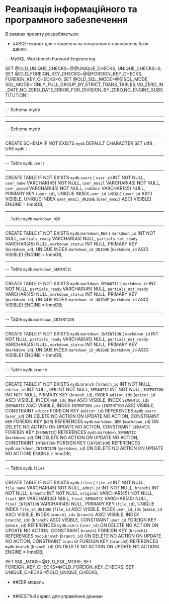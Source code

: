 # Реалізація інформаційного та програмного забезпечення

В рамках проекту розробляється: 
- ##SQL-скрипт для створення на початкового наповнення бази даних:


-- MySQL Workbench Forward Engineering

SET @OLD_UNIQUE_CHECKS=@@UNIQUE_CHECKS, UNIQUE_CHECKS=0;
SET @OLD_FOREIGN_KEY_CHECKS=@@FOREIGN_KEY_CHECKS, FOREIGN_KEY_CHECKS=0;
SET @OLD_SQL_MODE=@@SQL_MODE, SQL_MODE='ONLY_FULL_GROUP_BY,STRICT_TRANS_TABLES,NO_ZERO_IN_DATE,NO_ZERO_DATE,ERROR_FOR_DIVISION_BY_ZERO,NO_ENGINE_SUBSTITUTION';

-- -----------------------------------------------------
-- Schema mydb
-- -----------------------------------------------------

-- -----------------------------------------------------
-- Schema mydb
-- -----------------------------------------------------
CREATE SCHEMA IF NOT EXISTS `mydb` DEFAULT CHARACTER SET utf8 ;
USE `mydb` ;

-- -----------------------------------------------------
-- Table `mydb`.`users`
-- -----------------------------------------------------
CREATE TABLE IF NOT EXISTS `mydb`.`users` (
  `user_id` INT NOT NULL,
  `user_name` VARCHAR(45) NOT NULL,
  `user_email` VARCHAR(45) NOT NULL,
  `user_psswd` VARCHAR(45) NOT NULL,
  `isAdmin` VARCHAR(45) NULL,
  PRIMARY KEY (`user_id`),
  UNIQUE INDEX `user_id_UNIQUE` (`user_id` ASC) VISIBLE,
  UNIQUE INDEX `user_email_UNIQUE` (`user_email` ASC) VISIBLE)
ENGINE = InnoDB;


-- -----------------------------------------------------
-- Table `mydb`.`markdown_NER`
-- -----------------------------------------------------
CREATE TABLE IF NOT EXISTS `mydb`.`markdown_NER` (
  `markdown_id` INT NOT NULL,
  `partials_ready` VARCHAR(45) NULL,
  `partials_not_ready` VARCHAR(45) NULL,
  `markdown_status` INT NULL,
  PRIMARY KEY (`markdown_id`),
  UNIQUE INDEX `markdown_id_UNIQUE` (`markdown_id` ASC) VISIBLE)
ENGINE = InnoDB;


-- -----------------------------------------------------
-- Table `mydb`.`markdown_SEMANTIC`
-- -----------------------------------------------------
CREATE TABLE IF NOT EXISTS `mydb`.`markdown_SEMANTIC` (
  `markdown_id` INT NOT NULL,
  `partials_ready` VARCHAR(45) NULL,
  `partials_not_ready` VARCHAR(45) NULL,
  `markdown_status` INT NULL,
  PRIMARY KEY (`markdown_id`),
  UNIQUE INDEX `markdown_id_UNIQUE` (`markdown_id` ASC) VISIBLE)
ENGINE = InnoDB;


-- -----------------------------------------------------
-- Table `mydb`.`markdown_INTENTION`
-- -----------------------------------------------------
CREATE TABLE IF NOT EXISTS `mydb`.`markdown_INTENTION` (
  `markdown_id` INT NOT NULL,
  `partials_ready` VARCHAR(45) NULL,
  `partials_not_ready` VARCHAR(45) NULL,
  `markdown_status` INT NULL,
  PRIMARY KEY (`markdown_id`),
  UNIQUE INDEX `markdown_id_UNIQUE` (`markdown_id` ASC) VISIBLE)
ENGINE = InnoDB;


-- -----------------------------------------------------
-- Table `mydb`.`branch`
-- -----------------------------------------------------
CREATE TABLE IF NOT EXISTS `mydb`.`branch` (
  `branch_id` INT NOT NULL,
  `editor_id` INT NULL,
  `NER` INT NOT NULL,
  `SEMANTIC` INT NOT NULL,
  `INTENTION` INT NOT NULL,
  PRIMARY KEY (`branch_id`),
  INDEX `editor_idx` (`editor_id` ASC) VISIBLE,
  INDEX `NER_idx` (`NER` ASC) VISIBLE,
  INDEX `SEMANTIC_idx` (`SEMANTIC` ASC) VISIBLE,
  INDEX `INTENTION_idx` (`INTENTION` ASC) VISIBLE,
  CONSTRAINT `editor`
    FOREIGN KEY (`editor_id`)
    REFERENCES `mydb`.`users` (`user_id`)
    ON DELETE NO ACTION
    ON UPDATE NO ACTION,
  CONSTRAINT `NER`
    FOREIGN KEY (`NER`)
    REFERENCES `mydb`.`markdown_NER` (`markdown_id`)
    ON DELETE NO ACTION
    ON UPDATE NO ACTION,
  CONSTRAINT `SEMANTIC`
    FOREIGN KEY (`SEMANTIC`)
    REFERENCES `mydb`.`markdown_SEMANTIC` (`markdown_id`)
    ON DELETE NO ACTION
    ON UPDATE NO ACTION,
  CONSTRAINT `INTENTION`
    FOREIGN KEY (`INTENTION`)
    REFERENCES `mydb`.`markdown_INTENTION` (`markdown_id`)
    ON DELETE NO ACTION
    ON UPDATE NO ACTION)
ENGINE = InnoDB;


-- -----------------------------------------------------
-- Table `mydb`.`files`
-- -----------------------------------------------------
CREATE TABLE IF NOT EXISTS `mydb`.`files` (
  `file_id` INT NOT NULL,
  `file_name` VARCHAR(45) NOT NULL,
  `admin_id` INT NOT NULL,
  `branch1` INT NOT NULL,
  `branch2` INT NOT NULL,
  `original` VARCHAR(45) NOT NULL,
  `final_NER` VARCHAR(45) NULL,
  `final_SEMANTIC` VARCHAR(45) NULL,
  `final_INTENTION` VARCHAR(45) NULL,
  PRIMARY KEY (`file_id`),
  UNIQUE INDEX `file_id_UNIQUE` (`file_id` ASC) VISIBLE,
  INDEX `user_id_idx` (`admin_id` ASC) VISIBLE,
  INDEX `branch1_idx` (`branch1` ASC) VISIBLE,
  INDEX `branch2_idx` (`branch2` ASC) VISIBLE,
  CONSTRAINT `user_id`
    FOREIGN KEY (`admin_id`)
    REFERENCES `mydb`.`users` (`user_id`)
    ON DELETE NO ACTION
    ON UPDATE NO ACTION,
  CONSTRAINT `branch1`
    FOREIGN KEY (`branch1`)
    REFERENCES `mydb`.`branch` (`branch_id`)
    ON DELETE NO ACTION
    ON UPDATE NO ACTION,
  CONSTRAINT `branch2`
    FOREIGN KEY (`branch2`)
    REFERENCES `mydb`.`branch` (`branch_id`)
    ON DELETE NO ACTION
    ON UPDATE NO ACTION)
ENGINE = InnoDB;


SET SQL_MODE=@OLD_SQL_MODE;
SET FOREIGN_KEY_CHECKS=@OLD_FOREIGN_KEY_CHECKS;
SET UNIQUE_CHECKS=@OLD_UNIQUE_CHECKS;

- ##EER модель
<p align="center">
  <img src="">
</p>


- ##RESTfull сервіс для управління даними

